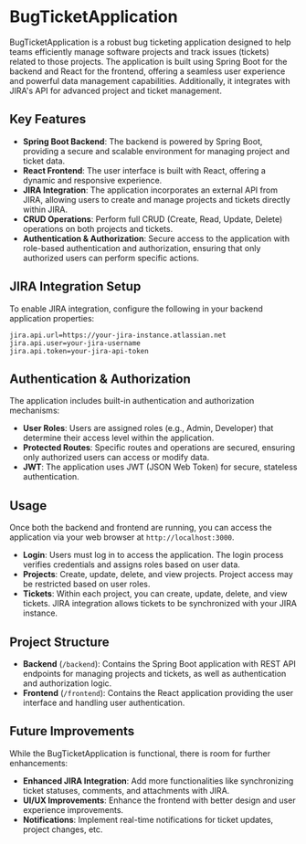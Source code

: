 # BugTicketApplication

BugTicketApplication is a robust bug ticketing application designed to help teams efficiently manage software projects and track issues (tickets) related to those projects. The application is built using Spring Boot for the backend and React for the frontend, offering a seamless user experience and powerful data management capabilities. Additionally, it integrates with JIRA's API for advanced project and ticket management.

## Key Features

- **Spring Boot Backend**: The backend is powered by Spring Boot, providing a secure and scalable environment for managing project and ticket data.
- **React Frontend**: The user interface is built with React, offering a dynamic and responsive experience.
- **JIRA Integration**: The application incorporates an external API from JIRA, allowing users to create and manage projects and tickets directly within JIRA.
- **CRUD Operations**: Perform full CRUD (Create, Read, Update, Delete) operations on both projects and tickets.
- **Authentication & Authorization**: Secure access to the application with role-based authentication and authorization, ensuring that only authorized users can perform specific actions.

## JIRA Integration Setup

To enable JIRA integration, configure the following in your backend application properties:

```properties
jira.api.url=https://your-jira-instance.atlassian.net
jira.api.user=your-jira-username
jira.api.token=your-jira-api-token
```

## Authentication & Authorization

The application includes built-in authentication and authorization mechanisms:

- **User Roles**: Users are assigned roles (e.g., Admin, Developer) that determine their access level within the application.
- **Protected Routes**: Specific routes and operations are secured, ensuring only authorized users can access or modify data.
- **JWT**: The application uses JWT (JSON Web Token) for secure, stateless authentication.

## Usage

Once both the backend and frontend are running, you can access the application via your web browser at `http://localhost:3000`.

- **Login**: Users must log in to access the application. The login process verifies credentials and assigns roles based on user data.
- **Projects**: Create, update, delete, and view projects. Project access may be restricted based on user roles.
- **Tickets**: Within each project, you can create, update, delete, and view tickets. JIRA integration allows tickets to be synchronized with your JIRA instance.

## Project Structure

- **Backend** (`/backend`): Contains the Spring Boot application with REST API endpoints for managing projects and tickets, as well as authentication and authorization logic.
- **Frontend** (`/frontend`): Contains the React application providing the user interface and handling user authentication.

## Future Improvements

While the BugTicketApplication is functional, there is room for further enhancements:

- **Enhanced JIRA Integration**: Add more functionalities like synchronizing ticket statuses, comments, and attachments with JIRA.
- **UI/UX Improvements**: Enhance the frontend with better design and user experience improvements.
- **Notifications**: Implement real-time notifications for ticket updates, project changes, etc.


